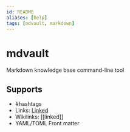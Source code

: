```yaml
---
id: README
aliases: [help]
tags: [mdvault, markdown]
---
```


# mdvault
Markdown knowledge base command-line tool

## Supports
- #hashtags
- Links: [Linked](linked.md)
- Wikilinks: [[linked]]
- YAML/TOML Front matter
